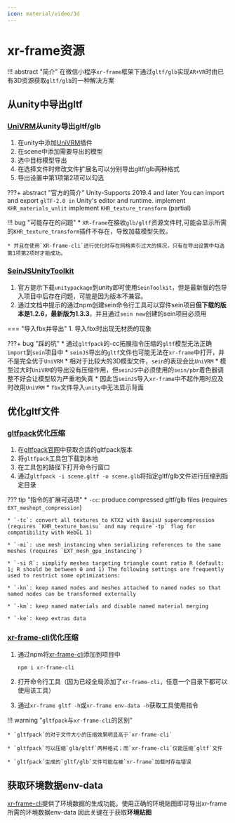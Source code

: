 ```yaml
---
icon: material/video/3d
---
```


# xr-frame资源

!!! abstract "简介"
    在微信小程序`xr-frame`框架下通过`gltf/glb`实现`AR+VR`时由已有3D资源获取`gltf/glb`的一种解决方案

## 从unity中导出gltf

### [UniVRM](https://github.com/vrm-c/UniVRM/tree/master/Assets/UniGLTF)从unity导出gltf/glb

1. 在unity中添加[UniVRM](https://github.com/vrm-c/UniVRM/tree/master/Assets/UniGLTF)插件
2. 在scene中添加需要导出的模型
3. 选中目标模型导出
4. 在选择文件时修改文件扩展名可以分别导出gltf/glb两种格式
5. 导出设置中第1项第2项可以勾选

???+ abstract "官方的简介"
    Unity-Supports 2019.4 and later
    You can import and export `glTF-2.0 in` Unity's editor and runtime.
    implement `KHR_materials_unlit`
    implement `KHR_texture_transform` (partial)

!!! bug "可能存在的问题"
    * `XR-frame`在接收`glb/gltf`资源文件时,可能会显示所需的`KHR_texture_transform`插件不存在，导致加载模型失败。

    * 并且在使用`XR-frame-cli`进行优化时存在网格索引过大的情况，只有在导出设置中勾选第1项第2项时才能成功。

### [SeinJSUnityToolkit](https://github.com/hiloteam/SeinJSUnityToolkit)

1. 官方提示下载`unitypackage`到unity即可使用`SeinToolkit`，但是最新版的包导入项目中后存在问题，可能是因为版本不兼容。
2. 通过文档中提示的通过npm创建sein命令行工具可以穿件sein项目**但下载的版本是1.2.6，最新版为1.3.3**，并且通过`sein new`创建的sein项目必须用

=== "导入fbx并导出"
    1. 导入fbx时出现无材质的现象

???+ bug "踩的坑"
    * 通过`gltfpack`的-cc拓展指令压缩的`gltf`模型无法正确`import`到`sein`项目中
    * `seinJS`导出的`gltf`文件也可能无法在`xr-frame`中打开，并不是完全优于`UniVRM`
    * 相对于比较大的3D模型文件，`sein`的表现会比`UniVRM`
    * 模型过大时`UniVRM`的导出没有压缩作用，但`seinJS`中必须使用的`sein/pbr`着色器调整不好会让模型较为严重地失真
    * 因此当`seinJS`导入`xr-frame`中不起作用时应及时改用`UniVRM`
    * `fbx`文件导入`unity`中无法显示背面

## 优化gltf文件

### [gltfpack](https://meshoptimizer.org/gltf/)优化压缩

1. 在[gltfpack官网](https://meshoptimizer.org/gltf/)中获取合适的gltfpack版本
2. 将`gltfpack`工具包下载到本地
3. 在工具包的路径下打开命令行窗口
4. 通过`gltfpack -i scene.gltf -o scene.glb`将指定gltf/glb文件进行压缩到指定目录

??? tip "指令的扩展可选项"
    * `-cc`: produce compressed gltf/glb files (requires `EXT_meshopt_compression`)

    * `-tc`: convert all textures to KTX2 with BasisU supercompression (requires `KHR_texture_basisu` and may require`-tp` flag for compatibility with WebGL 1)

    * `-mi`: use mesh instancing when serializing references to the same meshes (requires `EXT_mesh_gpu_instancing`)
    
    * `-si R`: simplify meshes targeting triangle count ratio R (default: 1; R should be between 0 and 1) The following settings are frequently used to restrict some optimizations:

    * `-kn`: keep named nodes and meshes attached to named nodes so that named nodes can be transformed externally

    * `-km`: keep named materials and disable named material merging

    * `-ke`: keep extras data

### [xr-frame-cli](https://github.com/wechat-miniprogram/xr-frame-cli)优化压缩

1. 通过npm将[xr-frame-cli](https://github.com/wechat-miniprogram/xr-frame-cli)添加到项目中

    ```md "添加命令行工具"
    npm i xr-frame-cli
    ```

2. 打开命令行工具（因为已经全局添加了`xr-frame-cli`，任意一个目录下都可以使用该工具）
3. 通过`xr-frame gltf -h`或`xr-frame env-data -h`获取工具使用指令

!!! warning "`gltfpack`与`xr-frame-cli`的区别"

    * `gltfpack`的对于文件大小的压缩效果明显高于`xr-frame-cli`
    
    * `gltfpack`可以压缩`glb/gltf`两种格式；而`xr-frame-cli`仅能压缩`gltf`文件

    * `gltfpack`生成的`gltf/glb`文件可能在被`xr-frame`加载时存在错误

## 获取环境数据env-data

[xr-frame-cli](#xr-frame-cli优化压缩)提供了环境数据的生成功能。使用正确的环境贴图即可导出xr-frame所需的环境数据env-data
因此关键在于获取**环境贴图**
